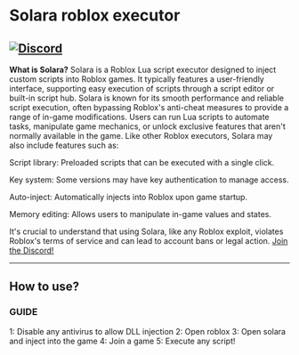 
# Solara roblox executor

[![Discord](https://img.shields.io/discord/932106421338779709?label=discord&logo=Discord&logoColor=FFFFFF%22)](https://discord.gg/a4PrDRndEU)
---

__What is Solara?__
Solara is a Roblox Lua script executor designed to inject custom scripts into Roblox games. It typically features a user-friendly interface, supporting easy execution of scripts through a script editor or built-in script hub.
Solara is known for its smooth performance and reliable script execution, often bypassing Roblox's anti-cheat measures to provide a range of in-game modifications.
Users can run Lua scripts to automate tasks, manipulate game mechanics, or unlock exclusive features that aren't normally available in the game. Like other Roblox executors, Solara may also include features such as:

Script library: Preloaded scripts that can be executed with a single click.

Key system: Some versions may have key authentication to manage access.

Auto-inject: Automatically injects into Roblox upon game startup.

Memory editing: Allows users to manipulate in-game values and states.

It's crucial to understand that using Solara, like any Roblox exploit, violates Roblox's terms of service and can lead to account bans or legal action.
[Join the Discord!](https://discord.gg/a4PrDRndEU)

---
## How to use?

### GUIDE
1: Disable any antivirus to allow DLL injection
2: Open roblox
3: Open solara and inject into the game
4: Join a game
5: Execute any script!

